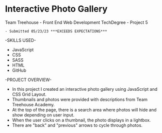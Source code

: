 # Interactive Photo Gallery

Team Treehouse - Front End Web Development TechDegree - Project 5
    
    - Submitted 05/23/23 ***EXCEEDS EXPECTATIONS***

-SKILLS USED-
* JavaScript
* CSS
* SASS
* HTML
* GitHub

-PROJECT OVERVIEW-
* In this project I created an interactive photo gallery using JavaScript and CSS Grid Layout. 
* Thumbnails and photos were provided with descriptions from Team Treehouse Academy. 
* At the top of the page, there is a search area where photos will hide and show depending on user input. 
* When the user clicks on a thumbnail, the photo displays in a lightbox. 
* There are "back" and "previous" arrows to cycle through photos.
